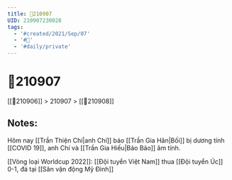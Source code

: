 ```yaml
---
title: 📝210907
UID: 210907230028
tags:
  - '#created/2021/Sep/07'
  - '#📅'
  - '#daily/private'
---
```

# 📝210907
[[📝210906]] > 210907 > [[📝210908]]

## Notes:
Hôm nay [[Trần Thiện Chí|anh Chí]] báo [[Trần Gia Hân|Bối]] bị dương tính [[COVID 19]], anh Chí và [[Trần Gia Hiếu|Bảo Bảo]] âm tính.

[[Vòng loại Worldcup 2022]]: [[Đội tuyển Việt Nam]] thua [[Đội tuyển Úc]] 0-1, đá tại [[Sân vận động Mỹ Đình]]